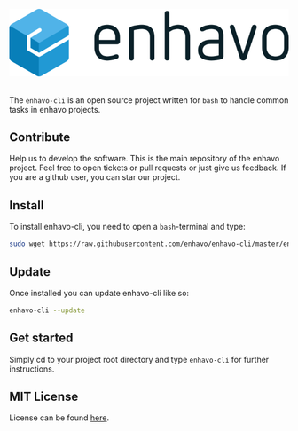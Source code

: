 ![alt text](images/enhavo.svg "enhavo")
<br/>
<br/>

The `enhavo-cli` is an open source project written for `bash` to handle common tasks in enhavo projects.


Contribute
----------

Help us to develop the software. This is the main repository of the enhavo project.
Feel free to open tickets or pull requests or just give us feedback.
If you are a github user, you can star our project.

Install
-------

To install enhavo-cli, you need to open a `bash`-terminal and type:

```bash
sudo wget https://raw.githubusercontent.com/enhavo/enhavo-cli/master/enhavo-cli -O /usr/local/bin/enhavo-cli && sudo chmod +x /usr/local/bin/enhavo-cli
```

Update
-------
Once installed you can update enhavo-cli like so:

```bash
enhavo-cli --update
```

Get started
-----------

Simply cd to your project root directory and type `enhavo-cli` for further instructions. 


MIT License
-----------

License can be found [here](https://github.com/enhavo/enhavo/blob/master/LICENSE).
